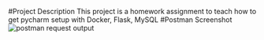 #Project Description
This project is a homework assignment to teach how to get pycharm setup with Docker, Flask, MySQL
#Postman Screenshot
![postman request output](screenshots/postman.png)